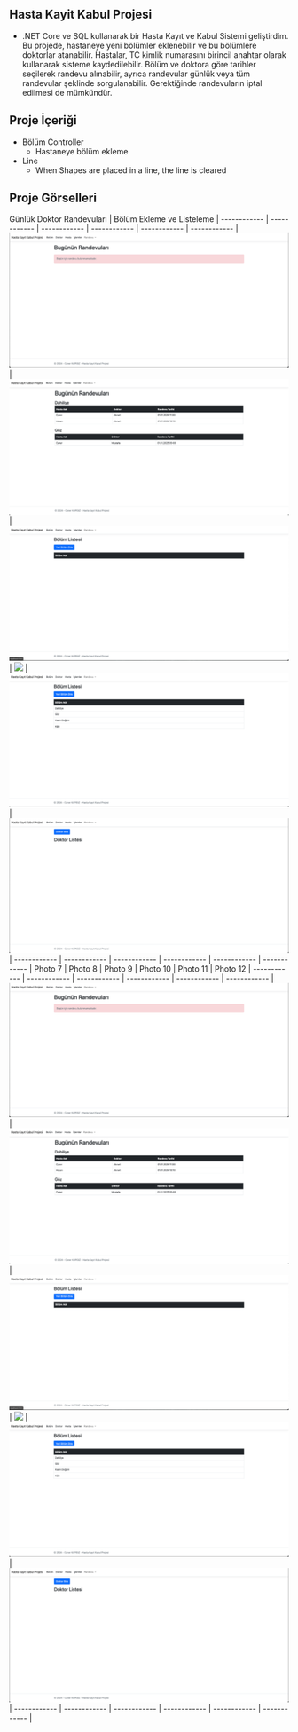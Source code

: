 ## Hasta Kayit Kabul Projesi
* .NET Core ve SQL kullanarak bir Hasta Kayıt ve Kabul Sistemi geliştirdim. Bu projede,
hastaneye yeni bölümler eklenebilir ve bu bölümlere doktorlar atanabilir. Hastalar, TC
kimlik numarasını birincil anahtar olarak kullanarak sisteme kaydedilebilir. Bölüm ve
doktora göre tarihler seçilerek randevu alınabilir, ayrıca randevular günlük veya tüm
randevular şeklinde sorgulanabilir. Gerektiğinde randevuların iptal edilmesi de
mümkündür.

## Proje İçeriği
  * Bölüm Controller
    * Hastaneye bölüm ekleme  
  * Line 
    * When Shapes are placed in a line, the line is cleared
    


## Proje Görselleri
Günlük Doktor Randevuları  | Bölüm Ekleme ve Listeleme | 
------------  | ------------ | ------------ | ------------ | ------------ | ------------ |
![](Photos/1.png) | ![](Photos/2.png) | ![](Photos/3.png) | ![](Photos/.png) | ![](Photos/5.png) | ![](Photos/6.png) |
------------ | ------------ | ------------ | ------------ | ------------ | ------------ | 
Photo 7 | Photo 8 | Photo 9 | Photo 10 | Photo 11 | Photo 12 | 
------------ | ------------ | ------------ | ------------ | ------------ | ------------ | 
![](Photos/1.png) | ![](Photos/2.png) | ![](Photos/3.png) | ![](Photos/.png) | ![](Photos/5.png) | ![](Photos/6.png) |
------------ | ------------ | ------------ | ------------ | ------------ | ------------ | 